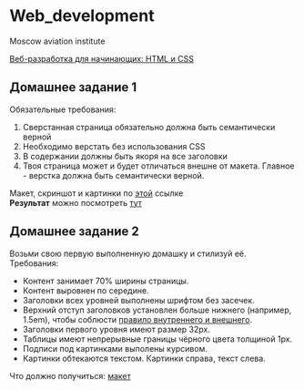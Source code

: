 # Web_development
Moscow aviation institute

[Веб-разработка для начинающих: HTML и CSS](https://stepik.org/course/38218/info)

## Домашнее задание 1

Обязательные требования:
1) Сверстанная страница обязательно должна быть семантически верной
2) Необходимо верстать без использования CSS
3) В содержании должны быть якоря на все заголовки
4) Твоя страница может и будет отличаться внешне от макета. Главное - верстка должна быть семантически верной.

Макет, скриншот и картинки по [этой](https://drive.google.com/open?id=1PWoLJnHDWB-gGCZV1Nlk9w0KnmvYwnYp) ссылке  
  **Результат** можно посмотреть [тут](https://annyswon.github.io/Web_development/%D0%97%D0%B0%D0%B4%D0%B0%D0%BD%D0%B8%D0%B5%201/)
  
## Домашнее задание 2

Возьми свою первую выполненную домашку и стилизуй её. Требования:
* Контент занимает 70% ширины страницы.
* Контент выровнен по середине.
* Заголовки всех уровней выполнены шрифтом без засечек.
* Верхний отступ заголовков установлен больше нижнего (например, 1.5em), чтобы соблюсти [правило внутреннего и внешнего](https://bureau.ru/bb/soviet/20140818/).
* Заголовки первого уровня имеют размер 32px.
* Таблицы имеют непрерывные границы чёрного цвета толщиной 1px.
* Подписи под картинками выполены курсивом.
* Картинки обтекаются текстом. Картинки справа, текст слева.

Что должно получиться: [макет](https://drive.google.com/file/d/1txYzFQzGfcwXjRX7wn307vzlvILDtLqF/view)<br>
